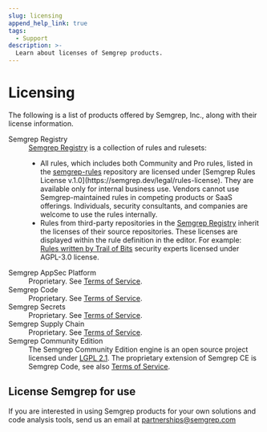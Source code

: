 ```yaml
---
slug: licensing
append_help_link: true
tags:
  - Support
description: >-
  Learn about licenses of Semgrep products.
---
```


# Licensing

The following is a list of products offered by Semgrep, Inc., along with their license information.

<dl>
    <dt>Semgrep Registry</dt>
    <dd>
    <a href="https://semgrep.dev/explore">Semgrep Registry</a> is a collection of rules and rulesets:
    <ul>
    <li>All rules, which includes both Community and Pro rules, listed in the <a href="https://github.com/semgrep/semgrep-rules">semgrep-rules</a> repository are licensed under [Semgrep Rules License v.1.0](https://semgrep.dev/legal/rules-license). They are available only for internal business use. Vendors cannot use Semgrep-maintained rules in competing products or SaaS offerings. Individuals, security consultants, and companies are welcome to use the rules internally. </li>
    <li>Rules from third-party repositories in the <a href="https://semgrep.dev/explore">Semgrep Registry</a> inherit the licenses of their source repositories. These licenses are displayed within the rule definition in the editor. For example: <a href="https://semgrep.dev/p/trailofbits">Rules written by Trail of Bits</a> security experts licensed under AGPL-3.0 license.</li>
    </ul>
  <dt>Semgrep AppSec Platform</dt>
    <dd>Proprietary. See <a href="https://semgrep.dev/terms">Terms of Service</a>.</dd> 
  <dt>Semgrep Code </dt>
    <dd>Proprietary. See <a href="https://semgrep.dev/terms">Terms of Service</a>.</dd> 
  <dt>Semgrep Secrets</dt>
    <dd>Proprietary. See <a href="https://semgrep.dev/terms">Terms of Service</a>.</dd>
  <dt>Semgrep Supply Chain</dt>
    <dd>Proprietary. See <a href="https://semgrep.dev/terms">Terms of Service</a>.</dd>
    <dt>Semgrep Community Edition</dt>
    <dd>The Semgrep Community Edition engine is an open source project licensed under <a href="https://github.com/semgrep/semgrep/blob/develop/LICENSE">LGPL 2.1</a>. The proprietary extension of Semgrep CE is Semgrep Code, see also <a href="https://semgrep.dev/terms">Terms of Service</a>.</dd>
    </dd>
</dl>

## License Semgrep for use

If you are interested in using Semgrep products for your own solutions and code
analysis tools, send us an email at partnerships@semgrep.com
